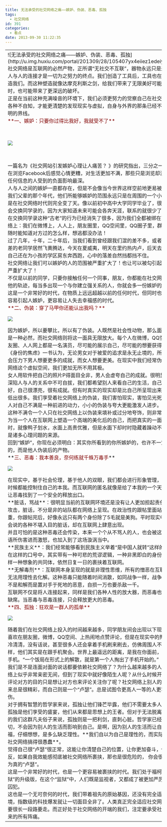 ```yaml
---
title: 无法承受的社交网络之痛——嫉妒、伪装、恶毒、孤独
tags:
  - 社交网络
id: 391
categories:
  - 看点
date: 2013-09-30 11:22:35
---
```


<table>
<tbody>
<tr>
<td>![无法承受的社交网络之痛——嫉妒、伪装、恶毒、孤独](http://u.img.huxiu.com/portal/201309/28/105407yx4eiiez1edeiy11.jpg)&nbsp;
<div>社交网络是互联网的必然产物，正所谓“无社交不互联”，器物永远只是过渡，而人与人的连接才是一切为之努力的终点。我们创造了工具后，工具也在反过来塑造我们。而这种塑造就像达摩克利斯之剑，给我们带来了无限美好可能性的同时，也可能带来了更深远的破坏。<!--more-->
<div></div>
<div>
<div>正是在当前这种充满噪音的环境下，我们必须更努力的觉察自己在社交网络中的各种不自知，才能更清楚的发现现实与虚拟，自身与外界的那条已经不再泾渭分明的界线。</div>
<div></div>
<div><span style="color: #800000; font-size: medium;">**一、嫉妒：只要你过得比我好，我就受不了**</span></div>
<div></div>
<div>

&nbsp;

[![](http://img.huxiu.com/portal/201309/28/1035220hte0ufjesm1181f.jpg)](http://img.huxiu.com/portal/201309/28/1035220hte0ufjesm1181f.jpg)

&nbsp;

</div>
<div></div>
<div>一篇名为《社交网站引发嫉妒心理让人痛苦？ 》的研究指出，三分之一的人们在浏览Facebook后感觉心情更糟，对生活更加不满，那些只是浏览却没有上传任何信息的人受到的负面影响最深。</div>
<div></div>
<div>人与人之间的嫉妒一直都存在，但是不会像当今世界这样空前地更易被勾引。在我们父辈的那个年代，他们所能够嫉妒的范围永远只是在周围的一个小圈子，但是在社交网络时代则完全变了天。像以前初中高中大学同学毕业了，很多人都是会交换同学录的，因为大家知道未来可能会各奔天涯，联系的就很少了。但是现在交换同学录这种“古老”的行为已经消失了很多，因为我们全都被绑在了社交网络上：我们在微博上，人人上，朋友圈里，QQ空间里，QQ圈子里，群消息里面随时能知道对方过的怎么样，想逃都没办法！</div>
<div></div>
<div>过了几年，十年，二十年后，当我们看到曾经跟我们混的差不多，或者比我们还差的老同学居然飞黄腾达，今天在夏威夷，明天在里约热内卢，后天去迪拜，而自己还在为小孩的学区房东奔西跑，心中的落差自然挡都挡不住。</div>
<div></div>
<div>社交网络让我们可以嫉妒的人的范围被严重扩大了！也让可以被勾引起嫉妒的点严重扩大了！</div>
<div></div>
<div>不仅是以前的同学，只要你接触任何一个同事，朋友，你都能在社交网络上看到他的轨迹，每当多出现一个与你建立强关系的人，你就会多一份嫉妒的可能性。</div>
<div></div>
<div>这是一个非常好的时代，在物质上远远超越以前的任何时代，但同时也是一个更容易引起人嫉妒，更容易让人失去幸福感的时代。</div>
<div></div>
<div><span style="color: #800000; font-size: medium;">**二、伪装：穿了马甲你还能认出我吗？**</span></div>
<div></div>
<div>

[![](http://img.huxiu.com/portal/201309/28/103539amclynzmp11oznpw.jpg)](http://img.huxiu.com/portal/201309/28/103539amclynzmp11oznpw.jpg)

</div>
<div></div>
<div>因为嫉妒，所以要攀比，所以有了伪装。人既然是社会性动物，那么面具化生存是一种必然，而社交网络则将这一面具无限放大。每个人在微博，QQ空间，朋友圈、人人网上都是一名演员，尽可能的展示自己，尽可能的想要获得关注。</div>
<div></div>
<div>《身份的焦虑》一书认为，无论男女对于被爱的追求是永无止境的，所以基于社会压力下男人想要更多的成就，而女人想要更美。在现实中我们经常伪装，而在网络这个虚拟空间，我们更加无所不用其极。</div>
<div></div>
<div>女人用软件把自己的照片P得面目全非，男人会虚夸自己的成就。很明显，我们深陷人与人的关系中不可自拔，我们都希望别人来看自己的生活，自己过得很好，自己很漂亮，很有成就。但有时真实的现实却是比自己所呈现出来的样子要低出很多。我们享受着社交网络上的伪装，我们害怕现实，害怕见光死。</div>
<div></div>
<div>人对自己不满是一种前进的动力，小小的伪装与夸大更能激发人进步。但是如果这种不满令一个人只在社交网络上以伪装来填补或过分地夸饰，则非常危险，因为当一个人在互联网上塑造一个高端的美化后的自己，而把真实的一面隐藏起来时，就像鸭子划水，水面上高贵优雅，但是水面下却时时隐藏着躁动不安。这也是诸多心理问题的来源。</div>
<div></div>
<div>回到“嫉妒”，你现在必须明白：其实你所看到的你所嫉妒的，也许不一定是真的，而是他人伪装后的产物。</div>
<div></div>
<div>**<span style="color: #800000; font-size: medium;">三、恶毒：我本善良，奈何练就千蛛万毒手</span>**</div>
<div></div>
<div>

[![](http://img.huxiu.com/portal/201309/28/103552fyofqpi3s3r8ji6y.jpg)](http://img.huxiu.com/portal/201309/28/103552fyofqpi3s3r8ji6y.jpg)

</div>
<div></div>
<div>在现实中，基于社会伦理，基于他人的双眼，我们都会进行形象管理，绝大多数时候都能控制住自己的本我。而互联网的匿名就像是给了本我的一个天然屏障，让恶毒找到了一个安全的释放出口。</div>
<div></div>
<div>**脏话，骂战**：很明显当前的互联网环境还是没有让人更加担起责任，各种攻击，脏话，不分是非的站队都在网络上呈现。在政治性的跟帖里面站队最严重，你跟帖完后，好像永远只有两个身份除了5毛就是美狗。平时现实中大家不会说的各种不堪入目的脏话，却在互联网上肆意出现。</div>
<div></div>
<div>并且可怕的是这种恶毒还会传染，本来一个个从不骂人的人，也会被这种恶言恶语所伤害进而激怒，也加入到了这场漩涡当中。</div>
<div></div>
<div>**民族主义**：我们经常能够看到民族主义举着“是中国人就转”这样的口号。在这样的口号中，其实带有一种可悲的荒谬逻辑，一种非黑即白的身份认同。这样一种想象的共同体，依然日复一日的裹挟着互联网。</div>
<div></div>
<div>**无解毒剂**：互联网本身呈现的就是非理性思维，所有的憎恶在互联网上更无法用理性去化解。这种恶毒只能随着时间消散，如同战争一样，战争双方要的不是和解而是置对手于死地的恶意，自损一万也要杀敌一千。</div>
<div></div>
<div>互联网不仅是将人连接起来，同样是我们各种人性的放大器，而恶毒也从来不会缺席。当恶毒与恶毒连接，只会释放更大的恶毒。</div>
<div></div>
<div><span style="color: #800000; font-size: medium;">**四、孤独：狂欢是一群人的孤单**</span></div>
<div></div>
<div>

[![](http://img.huxiu.com/portal/201309/28/103603j344g3jhgfwc1jjh.jpg)](http://img.huxiu.com/portal/201309/28/103603j344g3jhgfwc1jjh.jpg)

</div>
<div></div>
<div>随着我们在社交网络上投入的时间越来越多，同学朋友间会出现以下现象：大家喜欢在朋友圈，微博，QQ空间、上热闹地点赞评论，但是在现实中的聚会就冷冷清清，没有话说，甚至很多人还会拿着手机刷来刷去，仿佛周围人不存在一样，他们其实是在跟手机聚会。世界上最遥远的距离，是我在你面前，你却在玩手机。“一个饭局在形式上的解散，就是第一个人掏出了手机开始的。”</div>
<div></div>
<div>我们是不是连面对面的说话都要依赖社交网络了？为什么越来越多的人在社交网络上似乎非常亲密无间，但到了现实中就好像陌生人呢？从什么时候开始，你去评论对方的目的只是想让对方也来评论关注你了呢？社交网络上别人的生活看起来总是很精彩，而自己则是一个“卢瑟”。总是试图令更高人一等的人更容易受伤。</div>
<div></div>
<div>对于拥有智慧的哲学家来说，孤独让他们锋芒毕露，他们不需要太多人际关系，孤独是他们享受的盛宴，他们从来都是思想上的王者。但对于无法脱离人际关系的我们这群凡夫俗子来说，孤独则是一把利剑，直刺心脏。哲学家已经看穿一切，不会因为别人的生活而影响到自己。是啊，因为别人的生活而让自己不幸福，仔细想想，是多么缺乏理性。**我们自以为自己是理性的，而实际上又被社交网络搞得很愚蠢**。</div>
<div></div>
<div>觉得自己很“卢瑟”很正常，这能让你清楚自己的位置，让你更加奋斗，但物极必反，如果自我效能感彻底被社交网络所裹挟，那也是很危险的， 你会很容易成为真的“卢瑟”。</div>
<div></div>
<div>这是一个非常好的时代，也是一个更容易被裹挟的时代。我们处于福柯“全景监狱”的升级版，在这个“监狱”中，人们既是监视者，又都成了被更加严厉监控的囚犯。</div>
<div></div>
<div>这也是一个无可奈何的时代，我们带着祖先的原始基因，还没有完全适应好环境，指数级的科技爆发就让一切面目全非了。人类真正完全适应社交网络，还需要很长一段路要走。而正好处于社交网络的开端的我们，注定要承受社交网络带来的所有阵痛。</div>
</div>
</div></td>
</tr>
</tbody>
</table>